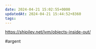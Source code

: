 ```yaml
---
date: 2024-04-21 15:02:55+0000
updatedAt: 2024-04-21 15:44:52+8360
tags: 
---
```


https://shipilev.net/jvm/objects-inside-out/

#argent 
